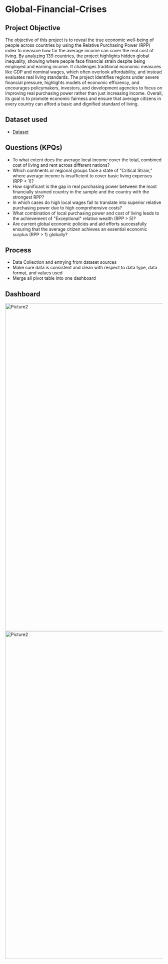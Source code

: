 # Global-Financial-Crises
## Project Objective
The objective of this project is to reveal the true economic well-being of people across countries by using the Relative Purchasing Power (RPP) index to measure how far the average income can cover the real cost of living. By analyzing 139 countries, the project highlights hidden global inequality, showing where people face financial strain despite being employed and earning income. It challenges traditional economic measures like GDP and nominal wages, which often overlook affordability, and instead evaluates real living standards. The project identifies regions under severe financial pressure, highlights models of economic efficiency, and encourages policymakers, investors, and development agencies to focus on improving real purchasing power rather than just increasing income. Overall, its goal is to promote economic fairness and ensure that average citizens in every country can afford a basic and dignified standard of living.

## Dataset used
- <a href="https://1drv.ms/x/c/06c417b19b3595d0/EUAvaSqGQQhIoINm7_Mi7pkBViUet7xwey7vmiE4zzxMxg">Dataset</a>

## Questions (KPQs)
- To what extent does the average local income cover the total, combined cost of living and rent across different nations?
- Which continents or regional groups face a state of "Critical Strain," where average income is insufficient to cover basic living expenses (RPP < 1)?
- How significant is the gap in real purchasing power between the most financially strained country in the sample and the country with the strongest RPP?
- In which cases do high local wages fail to translate into superior relative purchasing power due to high comprehensive costs?
- What combination of local purchasing power and cost of living leads to the achievement of "Exceptional" relative wealth (RPP > 5)?
- Are current global economic policies and aid efforts successfully ensuring that the average citizen achieves an essential economic surplus (RPP > 1) globally?

## Process
- Data Collection and entrying from dataset sources
- Make sure data is consistent and clean with respect to data type, data format, and values used
- Merge all pivot table into one dashboard

## Dashboard
<img width="2147" height="1044" alt="Picture2" src="https://github.com/user-attachments/assets/99a905ac-0ea1-410a-9d52-db97bbef8d9c" />
<img width="2147" height="1044" alt="Picture2" src="https://github.com/user-attachments/assets/605ede54-87fe-437e-b17b-1e5b714d0ee1" />

